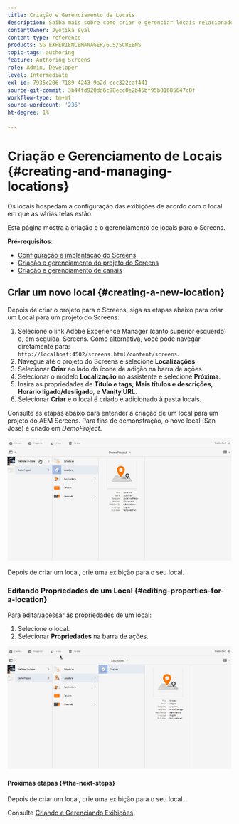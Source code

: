 ```yaml
---
title: Criação e Gerenciamento de Locais
description: Saiba mais sobre como criar e gerenciar locais relacionados ao AEM Screens.
contentOwner: Jyotika syal
content-type: reference
products: SG_EXPERIENCEMANAGER/6.5/SCREENS
topic-tags: authoring
feature: Authoring Screens
role: Admin, Developer
level: Intermediate
exl-id: 7935c206-7189-4243-9a2d-ccc322caf441
source-git-commit: 3b44fd920dd6c98ecc0e2b45bf95b81685647c0f
workflow-type: tm+mt
source-wordcount: '236'
ht-degree: 1%

---
```


# Criação e Gerenciamento de Locais {#creating-and-managing-locations}

Os locais hospedam a configuração das exibições de acordo com o local em que as várias telas estão.

Esta página mostra a criação e o gerenciamento de locais para o Screens.

**Pré-requisitos**:

* [Configuração e implantação do Screens](configuring-screens-introduction.md)
* [Criação e gerenciamento do projeto do Screens](creating-a-screens-project.md)
* [Criação e gerenciamento de canais](managing-channels.md)

## Criar um novo local {#creating-a-new-location}

Depois de criar o projeto para o Screens, siga as etapas abaixo para criar um Local para um projeto do Screens:

1. Selecione o link Adobe Experience Manager (canto superior esquerdo) e, em seguida, Screens. Como alternativa, você pode navegar diretamente para: `http://localhost:4502/screens.html/content/screens`.
1. Navegue até o projeto do Screens e selecione **Localizações**.
1. Selecionar **Criar** ao lado do ícone de adição na barra de ações.
1. Selecionar o modelo **Localização** no assistente e selecione **Próxima**.
1. Insira as propriedades de **Título e tags**, **Mais títulos e descrições**, **Horário ligado/desligado**, e **Vanity URL**.
1. Selecionar **Criar** e o local é criado e adicionado à pasta locais.

Consulte as etapas abaixo para entender a criação de um local para um projeto do AEM Screens. Para fins de demonstração, o novo local (San Jose) é criado em *DemoProject*.

![player2](assets/player2.gif)

Depois de criar um local, crie uma exibição para o seu local.

### Editando Propriedades de um Local {#editing-properties-for-a-location}

Para editar/acessar as propriedades de um local:

1. Selecione o local.
1. Selecionar **Propriedades** na barra de ações.

![player3](assets/player3.gif)

#### Próximas etapas {#the-next-steps}

Depois de criar um local, crie uma exibição para o seu local.

Consulte [Criando e Gerenciando Exibições](managing-displays.md).
